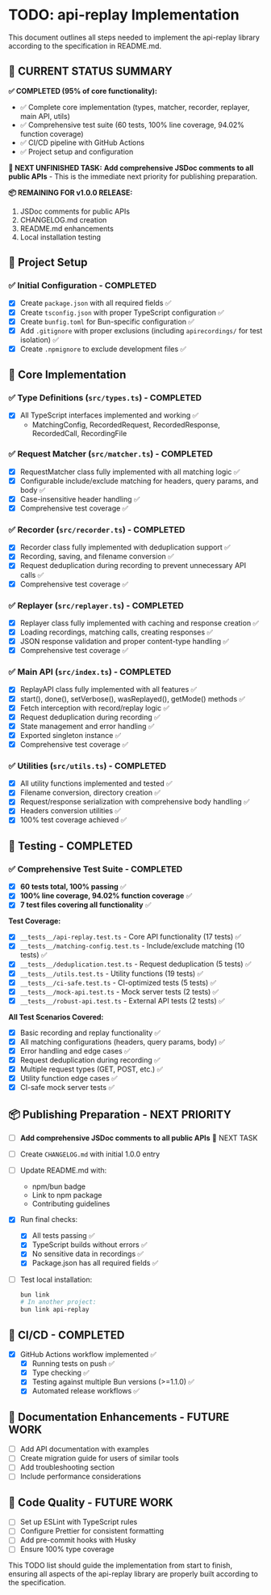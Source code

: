 # TODO: api-replay Implementation

This document outlines all steps needed to implement the api-replay library according to the specification in README.md.

## 🎯 CURRENT STATUS SUMMARY

**✅ COMPLETED (95% of core functionality):**
- ✅ Complete core implementation (types, matcher, recorder, replayer, main API, utils)
- ✅ Comprehensive test suite (60 tests, 100% line coverage, 94.02% function coverage)
- ✅ CI/CD pipeline with GitHub Actions
- ✅ Project setup and configuration

**🎯 NEXT UNFINISHED TASK:**
**Add comprehensive JSDoc comments to all public APIs** - This is the immediate next priority for publishing preparation.

**📦 REMAINING FOR v1.0.0 RELEASE:**
1. JSDoc comments for public APIs
2. CHANGELOG.md creation
3. README.md enhancements
4. Local installation testing

## 🎯 Project Setup

### ✅ Initial Configuration - COMPLETED
- [x] Create `package.json` with all required fields ✅
- [x] Create `tsconfig.json` with proper TypeScript configuration ✅
- [x] Create `bunfig.toml` for Bun-specific configuration ✅
- [x] Add `.gitignore` with proper exclusions (including `apirecordings/` for test isolation) ✅
- [x] Create `.npmignore` to exclude development files ✅

## 📁 Core Implementation

### ✅ Type Definitions (`src/types.ts`) - COMPLETED
- [x] All TypeScript interfaces implemented and working ✅
  - MatchingConfig, RecordedRequest, RecordedResponse, RecordedCall, RecordingFile

### ✅ Request Matcher (`src/matcher.ts`) - COMPLETED
- [x] RequestMatcher class fully implemented with all matching logic ✅
- [x] Configurable include/exclude matching for headers, query params, and body ✅
- [x] Case-insensitive header handling ✅
- [x] Comprehensive test coverage ✅

### ✅ Recorder (`src/recorder.ts`) - COMPLETED
- [x] Recorder class fully implemented with deduplication support ✅
- [x] Recording, saving, and filename conversion ✅
- [x] Request deduplication during recording to prevent unnecessary API calls ✅
- [x] Comprehensive test coverage ✅

### ✅ Replayer (`src/replayer.ts`) - COMPLETED
- [x] Replayer class fully implemented with caching and response creation ✅
- [x] Loading recordings, matching calls, creating responses ✅
- [x] JSON response validation and proper content-type handling ✅
- [x] Comprehensive test coverage ✅

### ✅ Main API (`src/index.ts`) - COMPLETED
- [x] ReplayAPI class fully implemented with all features ✅
- [x] start(), done(), setVerbose(), wasReplayed(), getMode() methods ✅
- [x] Fetch interception with record/replay logic ✅
- [x] Request deduplication during recording ✅
- [x] State management and error handling ✅
- [x] Exported singleton instance ✅
- [x] Comprehensive test coverage ✅

### ✅ Utilities (`src/utils.ts`) - COMPLETED
- [x] All utility functions implemented and tested ✅
- [x] Filename conversion, directory creation ✅
- [x] Request/response serialization with comprehensive body handling ✅
- [x] Headers conversion utilities ✅
- [x] 100% test coverage achieved ✅

## 🧪 Testing - COMPLETED

### ✅ Comprehensive Test Suite - COMPLETED
- [x] **60 tests total, 100% passing** ✅
- [x] **100% line coverage, 94.02% function coverage** ✅
- [x] **7 test files covering all functionality** ✅

**Test Coverage:**
- [x] `__tests__/api-replay.test.ts` - Core API functionality (17 tests) ✅
- [x] `__tests__/matching-config.test.ts` - Include/exclude matching (10 tests) ✅  
- [x] `__tests__/deduplication.test.ts` - Request deduplication (5 tests) ✅
- [x] `__tests__/utils.test.ts` - Utility functions (19 tests) ✅
- [x] `__tests__/ci-safe.test.ts` - CI-optimized tests (5 tests) ✅
- [x] `__tests__/mock-api.test.ts` - Mock server tests (2 tests) ✅
- [x] `__tests__/robust-api.test.ts` - External API tests (2 tests) ✅

**All Test Scenarios Covered:**
- [x] Basic recording and replay functionality ✅
- [x] All matching configurations (headers, query params, body) ✅
- [x] Error handling and edge cases ✅
- [x] Request deduplication during recording ✅
- [x] Multiple request types (GET, POST, etc.) ✅
- [x] Utility function edge cases ✅
- [x] CI-safe mock server tests ✅

## 📦 Publishing Preparation - NEXT PRIORITY

- [ ] **Add comprehensive JSDoc comments to all public APIs** 🎯 NEXT TASK
- [ ] Create `CHANGELOG.md` with initial 1.0.0 entry
- [ ] Update README.md with:
  - npm/bun badge
  - Link to npm package
  - Contributing guidelines

- [x] Run final checks:
  - [x] All tests passing ✅
  - [x] TypeScript builds without errors ✅
  - [x] No sensitive data in recordings ✅
  - [x] Package.json has all required fields ✅

- [ ] Test local installation:
  ```bash
  bun link
  # In another project:
  bun link api-replay
  ```

## 🔄 CI/CD - COMPLETED

- [x] GitHub Actions workflow implemented ✅
  - [x] Running tests on push ✅
  - [x] Type checking ✅
  - [x] Testing against multiple Bun versions (>=1.1.0) ✅
  - [x] Automated release workflows ✅

## 📝 Documentation Enhancements - FUTURE WORK

- [ ] Add API documentation with examples
- [ ] Create migration guide for users of similar tools
- [ ] Add troubleshooting section
- [ ] Include performance considerations

## 🎨 Code Quality - FUTURE WORK

- [ ] Set up ESLint with TypeScript rules
- [ ] Configure Prettier for consistent formatting
- [ ] Add pre-commit hooks with Husky
- [ ] Ensure 100% type coverage

This TODO list should guide the implementation from start to finish, ensuring all aspects of the api-replay library are properly built according to the specification.